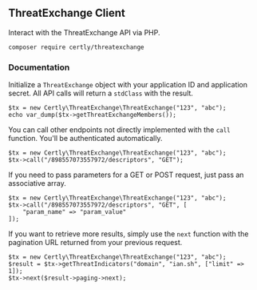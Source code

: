 ## ThreatExchange Client
Interact with the ThreatExchange API via PHP.

```
composer require certly/threatexchange
```

### Documentation
Initialize a `ThreatExchange` object with your application ID and application secret. All API calls will return a `stdClass` with the result.
```
$tx = new Certly\ThreatExchange\ThreatExchange("123", "abc");
echo var_dump($tx->getThreatExchangeMembers());
```

You can call other endpoints not directly implemented with the `call` function. You'll be authenticated automatically.

```
$tx = new Certly\ThreatExchange\ThreatExchange("123", "abc");
$tx->call("/898557073557972/descriptors", "GET");
```

If you need to pass parameters for a GET or POST request, just pass an associative array.

```
$tx = new Certly\ThreatExchange\ThreatExchange("123", "abc");
$tx->call("/898557073557972/descriptors", "GET", [
    "param_name" => "param_value"
]);
```

If you want to retrieve more results, simply use the `next` function with the pagination URL returned from your previous request.
```
$tx = new Certly\ThreatExchange\ThreatExchange("123", "abc");
$result = $tx->getThreatIndicators("domain", "ian.sh", ["limit" => 1]);
$tx->next($result->paging->next);
```
